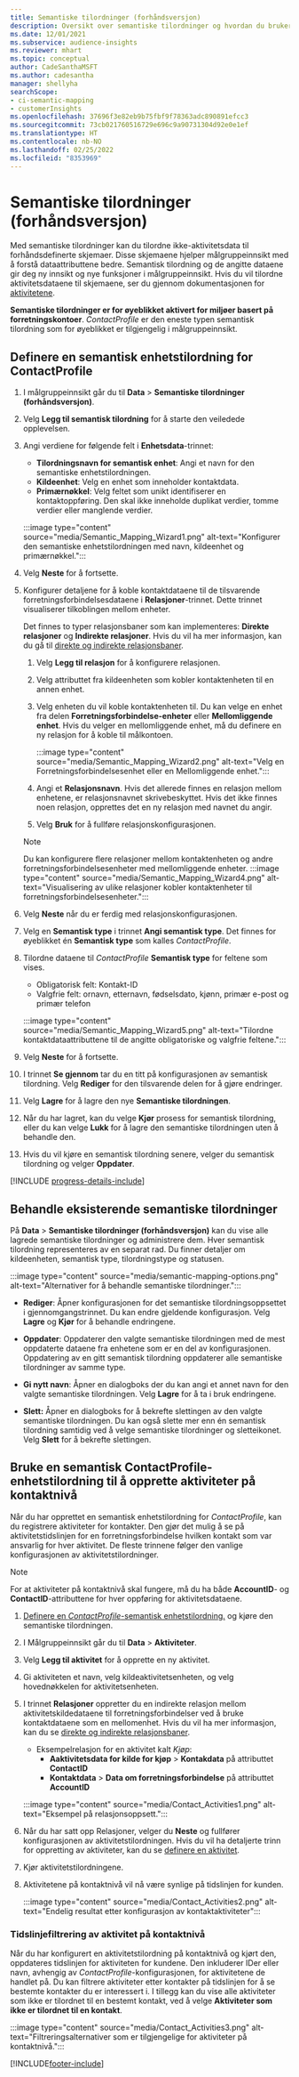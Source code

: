 ```yaml
---
title: Semantiske tilordninger (forhåndsversjon)
description: Oversikt over semantiske tilordninger og hvordan du bruker dem.
ms.date: 12/01/2021
ms.subservice: audience-insights
ms.reviewer: mhart
ms.topic: conceptual
author: CadeSanthaMSFT
ms.author: cadesantha
manager: shellyha
searchScope:
- ci-semantic-mapping
- customerInsights
ms.openlocfilehash: 37696f3e82eb9b75fbf9f78363adc890891efcc3
ms.sourcegitcommit: 73cb021760516729e696c9a90731304d92e0e1ef
ms.translationtype: HT
ms.contentlocale: nb-NO
ms.lasthandoff: 02/25/2022
ms.locfileid: "8353969"
---
```

# <a name="semantic-mappings-preview"></a>Semantiske tilordninger (forhåndsversjon)

Med semantiske tilordninger kan du tilordne ikke-aktivitetsdata til forhåndsdefinerte skjemaer. Disse skjemaene hjelper målgruppeinnsikt med å forstå dataattributtene bedre. Semantisk tilordning og de angitte dataene gir deg ny innsikt og nye funksjoner i målgruppeinnsikt. Hvis du vil tilordne aktivitetsdataene til skjemaene, ser du gjennom dokumentasjonen for [aktivitetene](activities.md).

**Semantiske tilordninger er for øyeblikket aktivert for miljøer basert på forretningskontoer**. *ContactProfile* er den eneste typen semantisk tilordning som for øyeblikket er tilgjengelig i målgruppeinnsikt.

## <a name="define-a-contactprofile-semantic-entity-mapping"></a>Definere en semantisk enhetstilordning for ContactProfile

1. I målgruppeinnsikt går du til **Data** > **Semantiske tilordninger (forhåndsversjon)**.

1. Velg **Legg til semantisk tilordning** for å starte den veiledede opplevelsen.

1. Angi verdiene for følgende felt i **Enhetsdata**-trinnet:

   - **Tilordningsnavn for semantisk enhet**: Angi et navn for den semantiske enhetstilordningen.
   - **Kildeenhet**: Velg en enhet som inneholder kontaktdata.
   - **Primærnøkkel**: Velg feltet som unikt identifiserer en kontaktoppføring. Den skal ikke inneholde duplikat verdier, tomme verdier eller manglende verdier.

   :::image type="content" source="media/Semantic_Mapping_Wizard1.png" alt-text="Konfigurer den semantiske enhetstilordningen med navn, kildeenhet og primærnøkkel.":::

1. Velg **Neste** for å fortsette.

1. Konfigurer detaljene for å koble kontaktdataene til de tilsvarende forretningsforbindelsesdataene i **Relasjoner**-trinnet. Dette trinnet visualiserer tilkoblingen mellom enheter.  

   Det finnes to typer relasjonsbaner som kan implementeres: **Direkte relasjoner** og **Indirekte relasjoner**. Hvis du vil ha mer informasjon, kan du gå til [direkte og indirekte relasjonsbaner](relationships.md#relationship-paths).

   1. Velg **Legg til relasjon** for å konfigurere relasjonen.
   1. Velg attributtet fra kildeenheten som kobler kontaktenheten til en annen enhet.
   1. Velg enheten du vil koble kontaktenheten til. Du kan velge en enhet fra delen **Forretningsforbindelse-enheter** eller **Mellomliggende enhet**. Hvis du velger en mellomliggende enhet, må du definere en ny relasjon for å koble til målkontoen.

      :::image type="content" source="media/Semantic_Mapping_Wizard2.png" alt-text="Velg en Forretningsforbindelsesenhet eller en Mellomliggende enhet.":::

   1. Angi et **Relasjonsnavn**. Hvis det allerede finnes en relasjon mellom enhetene, er relasjonsnavnet skrivebeskyttet. Hvis det ikke finnes noen relasjon, opprettes det en ny relasjon med navnet du angir.
   1. Velg **Bruk** for å fullføre relasjonskonfigurasjonen.

   > [!NOTE]
   > Du kan konfigurere flere relasjoner mellom kontaktenheten og andre forretningsforbindelsesenheter med mellomliggende enheter.
   >  :::image type="content" source="media/Semantic_Mapping_Wizard4.png" alt-text="Visualisering av ulike relasjoner kobler kontaktenheter til forretningsforbindelsesenheter.":::

1. Velg **Neste** når du er ferdig med relasjonskonfigurasjonen.

1. Velg en **Semantisk type** i trinnet **Angi semantisk type**. Det finnes for øyeblikket én **Semantisk type** som kalles *ContactProfile*.

1. Tilordne dataene til *ContactProfile* **Semantisk type** for feltene som vises.
   - Obligatorisk felt: Kontakt-ID
   - Valgfrie felt: ornavn, etternavn, fødselsdato, kjønn, primær e-post og primær telefon

   :::image type="content" source="media/Semantic_Mapping_Wizard5.png" alt-text="Tilordne kontaktdataattributtene til de angitte obligatoriske og valgfrie feltene.":::

1. Velg **Neste** for å fortsette.

1. I trinnet **Se gjennom** tar du en titt på konfigurasjonen av semantisk tilordning. Velg **Rediger** for den tilsvarende delen for å gjøre endringer.

1. Velg **Lagre** for å lagre den nye **Semantiske tilordningen**.

1. Når du har lagret, kan du velge **Kjør** prosess for semantisk tilordning, eller du kan velge **Lukk** for å lagre den semantiske tilordningen uten å behandle den.

1. Hvis du vil kjøre en semantisk tilordning senere, velger du semantisk tilordning og velger **Oppdater**.

[!INCLUDE [progress-details-include](../includes/progress-details-pane.md)]

## <a name="manage-existing-semantic-mappings"></a>Behandle eksisterende semantiske tilordninger

På **Data** > **Semantiske tilordninger (forhåndsversjon)** kan du vise alle lagrede semantiske tilordninger og administrere dem. Hver semantisk tilordning representeres av en separat rad. Du finner detaljer om kildeenheten, semantisk type, tilordningstype og statusen.

:::image type="content" source="media/semantic-mapping-options.png" alt-text="Alternativer for å behandle semantiske tilordninger.":::

- **Rediger**: Åpner konfigurasjonen for det semantiske tilordningsoppsettet i gjennomgangstrinnet. Du kan endre gjeldende konfigurasjon. Velg **Lagre** og **Kjør** for å behandle endringene.

- **Oppdater**: Oppdaterer den valgte semantiske tilordningen med de mest oppdaterte dataene fra enhetene som er en del av konfigurasjonen. Oppdatering av en gitt semantisk tilordning oppdaterer alle semantiske tilordninger av samme type.

- **Gi nytt navn**: Åpner en dialogboks der du kan angi et annet navn for den valgte semantiske tilordningen. Velg **Lagre** for å ta i bruk endringene.

- **Slett:** Åpner en dialogboks for å bekrefte slettingen av den valgte semantiske tilordningen. Du kan også slette mer enn én semantisk tilordning samtidig ved å velge semantiske tilordninger og sletteikonet. Velg **Slett** for å bekrefte slettingen.

## <a name="use-a-contactprofile-semantic-entity-mapping-to-create-contact-level-activities"></a>Bruke en semantisk ContactProfile-enhetstilordning til å opprette aktiviteter på kontaktnivå

Når du har opprettet en semantisk enhetstilordning for *ContactProfile*, kan du registrere aktiviteter for kontakter. Den gjør det mulig å se på aktivitetstidslinjen for en forretningsforbindelse hvilken kontakt som var ansvarlig for hver aktivitet. De fleste trinnene følger den vanlige konfigurasjonen av aktivitetstilordninger.

   > [!NOTE]
   > For at aktiviteter på kontaktnivå skal fungere, må du ha både **AccountID**- og **ContactID**-attributtene for hver oppføring for aktivitetsdataene.

1. [Definere en *ContactProfile*-semantisk enhetstilordning.](#define-a-contactprofile-semantic-entity-mapping) og kjøre den semantiske tilordningen.

1. I Målgruppeinnsikt går du til **Data** > **Aktiviteter**.

1. Velg **Legg til aktivitet** for å opprette en ny aktivitet.

1. Gi aktiviteten et navn, velg kildeaktivitetsenheten, og velg hovednøkkelen for aktivitetsenheten.

1. I trinnet **Relasjoner** oppretter du en indirekte relasjon mellom aktivitetskildedataene til forretningsforbindelser ved å bruke kontaktdataene som en mellomenhet. Hvis du vil ha mer informasjon, kan du se [direkte og indirekte relasjonsbaner](relationships.md#relationship-paths).
   - Eksempelrelasjon for en aktivitet kalt *Kjøp*:
      - **Aaktivitetsdata for kilde for kjøp** > **Kontakdata** på attributtet **ContactID**
      - **Kontaktdata** > **Data om forretningsforbindelse** på attributtet **AccountID**

   :::image type="content" source="media/Contact_Activities1.png" alt-text="Eksempel på relasjonsoppsett.":::

1. Når du har satt opp Relasjoner, velger du **Neste** og fullfører konfigurasjonen av aktivitetstilordningen. Hvis du vil ha detaljerte trinn for oppretting av aktiviteter, kan du se [definere en aktivitet](activities.md).

1. Kjør aktivitetstilordningene.

1. Aktivitetene på kontaktnivå vil nå være synlige på tidslinjen for kunden.

   :::image type="content" source="media/Contact_Activities2.png" alt-text="Endelig resultat etter konfigurasjon av kontaktaktiviteter":::

### <a name="contact-level-activity-timeline-filtering"></a>Tidslinjefiltrering av aktivitet på kontaktnivå

Når du har konfigurert en aktivitetstilordning på kontaktnivå og kjørt den, oppdateres tidslinjen for aktiviteten for kundene. Den inkluderer IDer eller navn, avhengig av *ContactProfile*-konfigurasjonen, for aktivitetene de handlet på. Du kan filtrere aktiviteter etter kontakter på tidslinjen for å se bestemte kontakter du er interessert i. I tillegg kan du vise alle aktiviteter som ikke er tilordnet til en bestemt kontakt, ved å velge **Aktiviteter som ikke er tilordnet til en kontakt**.

   :::image type="content" source="media/Contact_Activities3.png" alt-text="Filtreringsalternativer som er tilgjengelige for aktiviteter på kontaktnivå.":::

[!INCLUDE[footer-include](../includes/footer-banner.md)]
